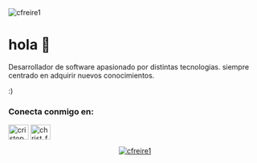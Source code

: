 <img src="https://komarev.com/ghpvc/?username=cfreire1&label=Profile%20views&color=0e75b6&style=flat" alt="cfreire1" />

# hola 👋
Desarrollador de software apasionado por distintas tecnologias.
siempre centrado en adquirir nuevos conocimientos.

:)

<h3 align="left">Conecta conmigo en:</h3>
<p align="left">
<a href="https://linkedin.com/in/cristopher-freire-21186668" target="blank"><img align="center" src="https://raw.githubusercontent.com/rahuldkjain/github-profile-readme-generator/master/src/images/icons/Social/linked-in-alt.svg" alt="cristopher-freire-21186668" height="30" width="40" /></a>
<a href="https://www.hackerrank.com/christ_freire" target="blank"><img align="center" src="https://raw.githubusercontent.com/rahuldkjain/github-profile-readme-generator/master/src/images/icons/Social/hackerrank.svg" alt="christ_freire" height="30" width="40" /></a>
</p>


<p align="center"> <a href="https://github.com/ryo-ma/github-profile-trophy"><img src="https://github-profile-trophy.vercel.app/?username=cfreire1" alt="cfreire1" /></a> </p>
